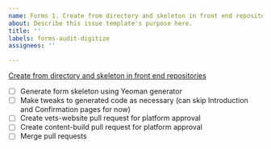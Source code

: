 ```yaml
---
name: Forms 1. Create from directory and skeleton in front end repositories
about: Describe this issue template's purpose here.
title: ''
labels: forms-audit-digitize
assignees: ''

---
```


[Create from directory and skeleton in front end repositories](https://vfs.atlassian.net/wiki/spaces/VFT/pages/2492334104/Form+digitization+development+guide#Step-1-(front-end)%3A-Create-form-directory-and-skeleton-in-vets-website)
- [ ] Generate form skeleton using Yeoman generator
- [ ] Make tweaks to generated code as necessary (can skip Introduction and Confirmation pages for now)
- [ ] Create vets-website pull request for platform approval
- [ ] Create content-build pull request for platform approval
- [ ] Merge pull requests
